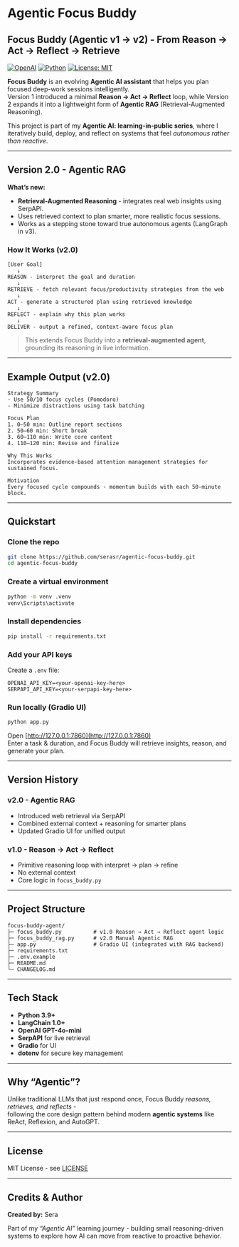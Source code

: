 # Agentic Focus Buddy
## Focus Buddy (Agentic v1 → v2) - From Reason → Act → Reflect → Retrieve

[![OpenAI](https://img.shields.io/badge/OpenAI-API-blue?logo=openai)](https://platform.openai.com)
[![Python](https://img.shields.io/badge/Python-3.9%2B-green?logo=python)](https://www.python.org/)
[![License: MIT](https://img.shields.io/badge/License-MIT-yellow.svg)](LICENSE)

**Focus Buddy** is an evolving **Agentic AI assistant** that helps you plan focused deep-work sessions intelligently.  
Version 1 introduced a minimal **Reason → Act → Reflect** loop, while Version 2 expands it into a lightweight form of **Agentic RAG** (Retrieval-Augmented Reasoning).

This project is part of my **Agentic AI: learning-in-public series**, where I iteratively build, deploy, and reflect on systems that feel *autonomous rather than reactive*.

---

## Version 2.0 - Agentic RAG

**What’s new:**
- **Retrieval-Augmented Reasoning** - integrates real web insights using SerpAPI.  
- Uses retrieved context to plan smarter, more realistic focus sessions.  
- Works as a stepping stone toward true autonomous agents (LangGraph in v3).

### How It Works (v2.0)
```
[User Goal]
   ↓
REASON - interpret the goal and duration  
   ↓
RETRIEVE - fetch relevant focus/productivity strategies from the web  
   ↓
ACT - generate a structured plan using retrieved knowledge  
   ↓
REFLECT - explain why this plan works  
   ↓
DELIVER - output a refined, context-aware focus plan
```
> This extends Focus Buddy into a **retrieval-augmented agent**, grounding its reasoning in live information.

---

## Example Output (v2.0)
```
Strategy Summary
- Use 50/10 focus cycles (Pomodoro)
- Minimize distractions using task batching

Focus Plan
1. 0–50 min: Outline report sections
2. 50–60 min: Short break
3. 60–110 min: Write core content
4. 110–120 min: Revise and finalize

Why This Works
Incorporates evidence-based attention management strategies for sustained focus.

Motivation
Every focused cycle compounds - momentum builds with each 50-minute block.
```

---

## Quickstart
### Clone the repo
```bash
git clone https://github.com/serasr/agentic-focus-buddy.git
cd agentic-focus-buddy
```

### Create a virtual environment
```bash
python -m venv .venv  
venv\Scripts\activate
```

### Install dependencies
```bash
pip install -r requirements.txt
```

### Add your API keys
Create a `.env` file:
```
OPENAI_API_KEY=<your-openai-key-here>
SERPAPI_API_KEY=<your-serpapi-key-here>
```

### Run locally (Gradio UI)
```bash
python app.py
```
Open [http://127.0.0.1:7860](http://127.0.0.1:7860)  
Enter a task & duration, and Focus Buddy will retrieve insights, reason, and generate your plan.

---

## Version History

### v2.0 - Agentic RAG
- Introduced web retrieval via SerpAPI  
- Combined external context + reasoning for smarter plans  
- Updated Gradio UI for unified output

### v1.0 - Reason → Act → Reflect
- Primitive reasoning loop with interpret → plan → refine  
- No external context  
- Core logic in `focus_buddy.py`

---

## Project Structure
```
focus-buddy-agent/
├─ focus_buddy.py          # v1.0 Reason → Act → Reflect agent logic  
├─ focus_buddy_rag.py      # v2.0 Manual Agentic RAG  
├─ app.py                  # Gradio UI (integrated with RAG backend)  
├─ requirements.txt  
├─ .env.example  
├─ README.md  
└─ CHANGELOG.md  
```

---

## Tech Stack
- **Python 3.9+**  
- **LangChain 1.0+**  
- **OpenAI GPT-4o-mini**  
- **SerpAPI** for live retrieval  
- **Gradio** for UI  
- **dotenv** for secure key management  

---

## Why “Agentic”?
Unlike traditional LLMs that just respond once, Focus Buddy *reasons, retrieves, and reflects* -  
following the core design pattern behind modern **agentic systems** like ReAct, Reflexion, and AutoGPT.

---

## License
MIT License - see [LICENSE](LICENSE)

---

## Credits & Author
**Created by:** Sera 

Part of my *“Agentic AI”* learning journey - building small reasoning-driven systems to explore how AI can move from reactive to proactive behavior.
